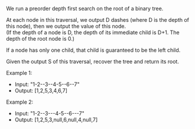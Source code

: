 We run a preorder depth first search on the root of a binary tree.

At each node in this traversal, we output D dashes (where D is the depth of this node), then we output the value of this node.  
(If the depth of a node is D, the depth of its immediate child is D+1.  The depth of the root node is 0.)

If a node has only one child, that child is guaranteed to be the left child.

Given the output S of this traversal, recover the tree and return its root.

Example 1:
- Input: "1-2--3--4-5--6--7"
- Output: [1,2,5,3,4,6,7]


Example 2:
- Input: "1-2--3---4-5--6---7"
- Output: [1,2,5,3,null,6,null,4,null,7]